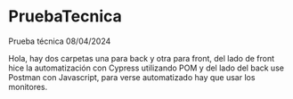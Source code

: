 # PruebaTecnica
Prueba técnica 08/04/2024

Hola, hay dos carpetas una para back y otra para front, del lado de front hice la automatización con Cypress utilizando POM y del lado del back use Postman con Javascript, para verse automatizado hay que usar los monitores.
